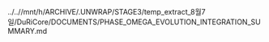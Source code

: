 ../..//mnt/h/ARCHIVE/.UNWRAP/STAGE3/temp_extract_8월7일/DuRiCore/DOCUMENTS/PHASE_OMEGA_EVOLUTION_INTEGRATION_SUMMARY.md